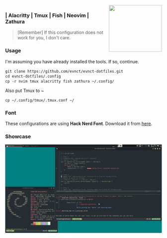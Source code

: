 <img align="right" width="170" height="150" src="https://tinyurl.com/52e8an9f">

###  | Alacritty  | Tmux   | Fish   | Neovim | Zathura

> [Remember] If this configuration does not work for you, I don't care.

### Usage

I'm assuming you have already installed the tools. If so, continue.

```
git clone https://github.com/evnct/evnct-dotfiles.git
cd evnct-dotfiles/.config
cp -r nvim tmux alacritty fish zathura ~/.config/
```

Also put Tmux to ~
```
cp ~/.config/tmux/.tmux.conf ~/
```

### Font

These configurations are using **Hack Nerd Font**.
Download it from [here](https://www.nerdfonts.com/font-downloads).

### Showcase

![Showcasing Alacritty, Tmux and Neovim with Rustlings course](./showcase.png)
